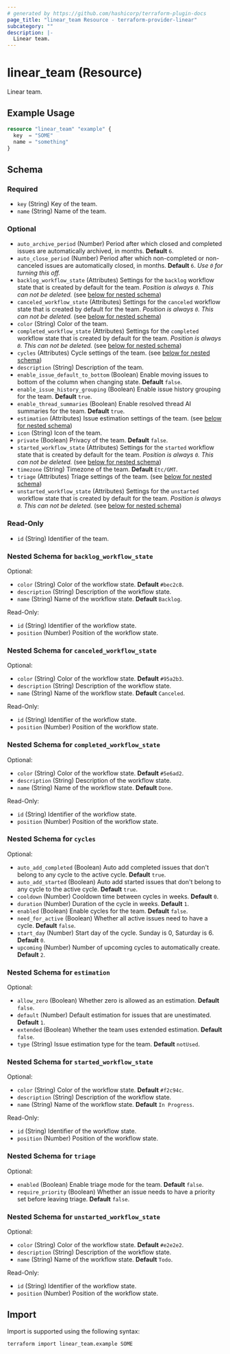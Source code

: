 ```yaml
---
# generated by https://github.com/hashicorp/terraform-plugin-docs
page_title: "linear_team Resource - terraform-provider-linear"
subcategory: ""
description: |-
  Linear team.
---
```


# linear_team (Resource)

Linear team.

## Example Usage

```terraform
resource "linear_team" "example" {
  key  = "SOME"
  name = "something"
}
```

<!-- schema generated by tfplugindocs -->
## Schema

### Required

- `key` (String) Key of the team.
- `name` (String) Name of the team.

### Optional

- `auto_archive_period` (Number) Period after which closed and completed issues are automatically archived, in months. **Default** `6`.
- `auto_close_period` (Number) Period after which non-completed or non-canceled issues are automatically closed, in months. **Default** `6`. *Use `0` for turning this off.*
- `backlog_workflow_state` (Attributes) Settings for the `backlog` workflow state that is created by default for the team. *Position is always `0`. This can not be deleted.* (see [below for nested schema](#nestedatt--backlog_workflow_state))
- `canceled_workflow_state` (Attributes) Settings for the `canceled` workflow state that is created by default for the team. *Position is always `0`. This can not be deleted.* (see [below for nested schema](#nestedatt--canceled_workflow_state))
- `color` (String) Color of the team.
- `completed_workflow_state` (Attributes) Settings for the `completed` workflow state that is created by default for the team. *Position is always `0`. This can not be deleted.* (see [below for nested schema](#nestedatt--completed_workflow_state))
- `cycles` (Attributes) Cycle settings of the team. (see [below for nested schema](#nestedatt--cycles))
- `description` (String) Description of the team.
- `enable_issue_default_to_bottom` (Boolean) Enable moving issues to bottom of the column when changing state. **Default** `false`.
- `enable_issue_history_grouping` (Boolean) Enable issue history grouping for the team. **Default** `true`.
- `enable_thread_summaries` (Boolean) Enable resolved thread AI summaries for the team. **Default** `true`.
- `estimation` (Attributes) Issue estimation settings of the team. (see [below for nested schema](#nestedatt--estimation))
- `icon` (String) Icon of the team.
- `private` (Boolean) Privacy of the team. **Default** `false`.
- `started_workflow_state` (Attributes) Settings for the `started` workflow state that is created by default for the team. *Position is always `0`. This can not be deleted.* (see [below for nested schema](#nestedatt--started_workflow_state))
- `timezone` (String) Timezone of the team. **Default** `Etc/GMT`.
- `triage` (Attributes) Triage settings of the team. (see [below for nested schema](#nestedatt--triage))
- `unstarted_workflow_state` (Attributes) Settings for the `unstarted` workflow state that is created by default for the team. *Position is always `0`. This can not be deleted.* (see [below for nested schema](#nestedatt--unstarted_workflow_state))

### Read-Only

- `id` (String) Identifier of the team.

<a id="nestedatt--backlog_workflow_state"></a>
### Nested Schema for `backlog_workflow_state`

Optional:

- `color` (String) Color of the workflow state. **Default** `#bec2c8`.
- `description` (String) Description of the workflow state.
- `name` (String) Name of the workflow state. **Default** `Backlog`.

Read-Only:

- `id` (String) Identifier of the workflow state.
- `position` (Number) Position of the workflow state.


<a id="nestedatt--canceled_workflow_state"></a>
### Nested Schema for `canceled_workflow_state`

Optional:

- `color` (String) Color of the workflow state. **Default** `#95a2b3`.
- `description` (String) Description of the workflow state.
- `name` (String) Name of the workflow state. **Default** `Canceled`.

Read-Only:

- `id` (String) Identifier of the workflow state.
- `position` (Number) Position of the workflow state.


<a id="nestedatt--completed_workflow_state"></a>
### Nested Schema for `completed_workflow_state`

Optional:

- `color` (String) Color of the workflow state. **Default** `#5e6ad2`.
- `description` (String) Description of the workflow state.
- `name` (String) Name of the workflow state. **Default** `Done`.

Read-Only:

- `id` (String) Identifier of the workflow state.
- `position` (Number) Position of the workflow state.


<a id="nestedatt--cycles"></a>
### Nested Schema for `cycles`

Optional:

- `auto_add_completed` (Boolean) Auto add completed issues that don't belong to any cycle to the active cycle. **Default** `true`.
- `auto_add_started` (Boolean) Auto add started issues that don't belong to any cycle to the active cycle. **Default** `true`.
- `cooldown` (Number) Cooldown time between cycles in weeks. **Default** `0`.
- `duration` (Number) Duration of the cycle in weeks. **Default** `1`.
- `enabled` (Boolean) Enable cycles for the team. **Default** `false`.
- `need_for_active` (Boolean) Whether all active issues need to have a cycle. **Default** `false`.
- `start_day` (Number) Start day of the cycle. Sunday is 0, Saturday is 6. **Default** `0`.
- `upcoming` (Number) Number of upcoming cycles to automatically create. **Default** `2`.


<a id="nestedatt--estimation"></a>
### Nested Schema for `estimation`

Optional:

- `allow_zero` (Boolean) Whether zero is allowed as an estimation. **Default** `false`.
- `default` (Number) Default estimation for issues that are unestimated. **Default** `1`.
- `extended` (Boolean) Whether the team uses extended estimation. **Default** `false`.
- `type` (String) Issue estimation type for the team. **Default** `notUsed`.


<a id="nestedatt--started_workflow_state"></a>
### Nested Schema for `started_workflow_state`

Optional:

- `color` (String) Color of the workflow state. **Default** `#f2c94c`.
- `description` (String) Description of the workflow state.
- `name` (String) Name of the workflow state. **Default** `In Progress`.

Read-Only:

- `id` (String) Identifier of the workflow state.
- `position` (Number) Position of the workflow state.


<a id="nestedatt--triage"></a>
### Nested Schema for `triage`

Optional:

- `enabled` (Boolean) Enable triage mode for the team. **Default** `false`.
- `require_priority` (Boolean) Whether an issue needs to have a priority set before leaving triage. **Default** `false`.


<a id="nestedatt--unstarted_workflow_state"></a>
### Nested Schema for `unstarted_workflow_state`

Optional:

- `color` (String) Color of the workflow state. **Default** `#e2e2e2`.
- `description` (String) Description of the workflow state.
- `name` (String) Name of the workflow state. **Default** `Todo`.

Read-Only:

- `id` (String) Identifier of the workflow state.
- `position` (Number) Position of the workflow state.

## Import

Import is supported using the following syntax:

```shell
terraform import linear_team.example SOME
```
